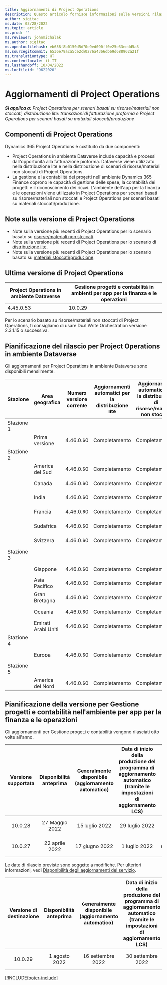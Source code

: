 ```yaml
---
title: Aggiornamenti di Project Operations
description: Questo articolo fornisce informazioni sulle versioni rilasciate di Dynamics 365 Project Operations.
author: sigitac
ms.date: 03/28/2022
ms.topic: article
ms.prod: ''
ms.reviewer: johnmichalak
ms.author: sigitac
ms.openlocfilehash: eb658f8b0150d5d70e9ed090ff0e25e33eedd5a3
ms.sourcegitcommit: 6536e79aca5ce2cb0276a4366db69d688962a21f
ms.translationtype: HT
ms.contentlocale: it-IT
ms.lasthandoff: 10/04/2022
ms.locfileid: "9622020"
---
```

# <a name="project-operations-updates"></a>Aggiornamenti di Project Operations

_**Si applica a:** Project Operations per scenari basati su risorse/materiali non stoccati, distribuzione lite: transazioni di fatturazione proforma e Project Operations per scenari basati su materiali stoccati/produzione_



## <a name="project-operations-components"></a>Componenti di Project Operations

Dynamics 365 Project Operations è costituito da due componenti:

- Project Operations in ambiente Dataverse include capacità e processi dall'opportunità alla fatturazione proforma. Dataverse viene utilizzato nella distribuzione lite e nella distribuzione di scenari di risorse/materiali non stoccati di Project Operations.
- La gestione e la contabilità dei progetti nell'ambiente Dynamics 365 Finance coprono le capacità di gestione delle spese, la contabilità dei progetti e il riconoscimento dei ricavi. L'ambiente dell'app per la finanza e le operazioni viene utilizzato in Project Operations per scenari basati su risorse/materiali non stoccati e Project Operations per scenari basati su materiali stoccati/produzione.

## <a name="project-operations-release-notes"></a>Note sulla versione di Project Operations
- Note sulla versione più recenti di Project Operations per lo scenario basato su [risorse/materiali non stoccati](whats-new-july-2022-resource-based.md).
- Note sulla versione più recenti di Project Operations per lo scenario di [distribuzione lite](../pro/whats-new/whats-new-july-2022-lite.md).
- Note sulla versione più recenti di Project Operations per lo scenario basato su [materiali stoccati/produzione](../prod-pma/whats-new/whats-new-jul-2022-stocked.md).

## <a name="project-operations-latest-version"></a>Ultima versione di Project Operations

| Project Operations in ambiente Dataverse | Gestione progetti e contabilità in ambienti per app per la finanza e le operazioni | 
| --- | --- |
| 4.45.0.53 | 10.0.29 |

Per lo scenario basato su risorse/materiali non stoccati di Project Operations, ti consigliamo di usare Dual Write Orchestration versione 2.3.1.15 o successiva.

## <a name="release-schedule-for-project-operations-on-dataverse-environment"></a>Pianificazione del rilascio per Project Operations in ambiente Dataverse

Gli aggiornamenti per Project Operations in ambiente Dataverse sono disponibili mensilmente. 

| Stazione | Area geografica | Numero versione corrente | Aggiornamenti automatici per la distribuzione lite | Aggiornamenti automatici per la distribuzione di risorse/materiali non stoccati | Numero versione successiva | La versione successiva è generalmente disponibile |
|-----------|-----------------------|-----------------|--------------------|---------------------|---------------------|---------------------|
| Stazione 1 |   &nbsp;              |    &nbsp;       | &nbsp;             |      &nbsp;         |      &nbsp;         |      &nbsp;         |
|   &nbsp;  | Prima versione         |  4.46.0.60      | Completamento           | Completamento            | Da definire                 | 07 ottobre 2022      |
| Stazione 2 |   &nbsp;              |    &nbsp;       | &nbsp;             |      &nbsp;         |      &nbsp;         |      &nbsp;         |
|   &nbsp;  | America del Sud         |  4.46.0.60      | Completamento           | Completamento            | Da definire                 | 14 ottobre 2022       |
|   &nbsp;  | Canada                |  4.46.0.60      | Completamento           | Completamento            | Da definire                 | 14 ottobre 2022       |
|   &nbsp;  | India                 |  4.46.0.60      | Completamento           | Completamento            | Da definire                 | 14 ottobre 2022       |
|   &nbsp;  | Francia                |  4.46.0.60      | Completamento           | Completamento            | Da definire                 | 14 ottobre 2022       |
|   &nbsp;  | Sudafrica          |  4.46.0.60      | Completamento           | Completamento            | Da definire                 | 14 ottobre 2022       |
|   &nbsp;  | Svizzera           |  4.46.0.60      | Completamento           | Completamento            | Da definire                 | 14 ottobre 2022       |
| Stazione 3 |      &nbsp;           |     &nbsp;      |     &nbsp;         |      &nbsp;         |      &nbsp;         |      &nbsp;         |
|   &nbsp;  | Giappone                 |  4.46.0.60      | Completamento      | Completamento       | Da definire                 | 21 ottobre 2022       |
|   &nbsp;  | Asia Pacifico          |  4.46.0.60      | Completamento      | Completamento       | Da definire                 | 21 ottobre 2022       |
|   &nbsp;  | Gran Bretagna         |  4.46.0.60      | Completamento      | Completamento       | Da definire                 | 21 ottobre 2022       |
|   &nbsp;  | Oceania               |  4.46.0.60      | Completamento      | Completamento       | Da definire                 | 21 ottobre 2022       |
|   &nbsp;  | Emirati Arabi Uniti  |  4.46.0.60      | Completamento      | Completamento       | Da definire                 | 21 ottobre 2022       |
| Stazione 4 |     &nbsp;            |     &nbsp;      |     &nbsp;         |      &nbsp;         |      &nbsp;         |      &nbsp;         |
|   &nbsp;  | Europa                |  4.46.0.60      | Completamento           | Completamento            | Da definire           | 28 ottobre 2022       |
| Stazione 5 |     &nbsp;            |     &nbsp;      |     &nbsp;         |      &nbsp;         |      &nbsp;         |      &nbsp;         |
|   &nbsp;  | America del Nord         |  4.46.0.60      | Completamento           | Completamento            | Da definire           | 04 novembre 2022       |

## <a name="release-schedule-for-project-management-and-accounting-in-the-finance-and-operations-apps-environment"></a>Pianificazione della versione per Gestione progetti e contabilità nell'ambiente per app per la finanza e le operazioni

Gli aggiornamenti per Gestione progetti e contabilità vengono rilasciati otto volte all'anno.

|Versione supportata| Disponibilità anteprima | Generalmente disponibile (aggiornamento automatico) | Data di inizio della produzione del programma di aggiornamento automatico (tramite le impostazioni di aggiornamento LCS) |   Fine del servizio   |
|:---------------:|:---------------------------:|:---------------------------------:|:--------------------------------------------------------------------:|:------------------:|
|     10.0.28     |      27 Maggio 2022           |        15 luglio 2022              |                          29 luglio 2022                               | 21 ottobre 2022   |
|     10.0.27     |      22 aprile 2022         |        17 giugno 2022              |                          1 luglio 2022                                | 16 settembre 2022 |

Le date di rilascio previste sono soggette a modifiche. Per ulteriori informazioni, vedi [Disponibilità degli aggiornamenti del servizio](/dynamics365/fin-ops-core/fin-ops/get-started/public-preview-releases?toc=%2fdynamics365%2ffinance%2ftoc.json).

|Versione di destinazione | Disponibilità anteprima | Generalmente disponibile (aggiornamento automatico) | Data di inizio della produzione del programma di aggiornamento automatico (tramite le impostazioni di aggiornamento LCS) |   Fine del servizio   |
|:---------------:|:---------------------------:|:---------------------------------:|:--------------------------------------------------------------------:|:------------------:|
|     10.0.29     |      1 agosto 2022         |       16 settembre 2022          |                        30 settembre 2022                            | 13 gennaio 2023   |

[!INCLUDE[footer-include](../includes/footer-banner.md)]
